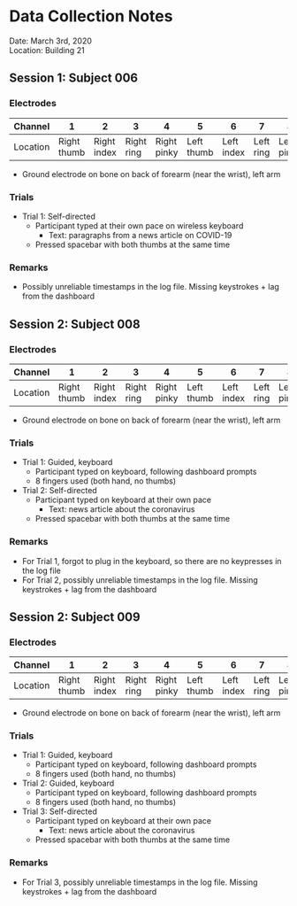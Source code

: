 # Data Collection Notes

Date: March 3rd, 2020\
Location: Building 21

## Session 1: Subject 006

### Electrodes

| Channel  |      1      |      2      |      3     |       4     |      5      |      6      |     7      |     8       |
|----------|-------------|-------------|------------|-------------|-------------|-------------|------------|-------------|
| Location | Right thumb | Right index | Right ring | Right pinky | Left thumb  | Left index  | Left ring  | Left pinky  |

- Ground electrode on bone on back of forearm (near the wrist), left arm

### Trials
- Trial 1: Self-directed
    - Participant typed at their own pace on wireless keyboard
        - Text: paragraphs from a news article on COVID-19
    - Pressed spacebar with both thumbs at the same time
    
### Remarks
- Possibly unreliable timestamps in the log file. Missing keystrokes + lag from the dashboard

## Session 2: Subject 008

### Electrodes

| Channel  |      1      |      2      |      3     |       4     |      5      |      6      |     7      |     8       |
|----------|-------------|-------------|------------|-------------|-------------|-------------|------------|-------------|
| Location | Right thumb | Right index | Right ring | Right pinky | Left thumb  | Left index  | Left ring  | Left pinky  |

- Ground electrode on bone on back of forearm (near the wrist), left arm

### Trials
- Trial 1: Guided, keyboard
    - Participant typed on keyboard, following dashboard prompts
    - 8 fingers used (both hand, no thumbs)
- Trial 2: Self-directed
    - Participant typed on keyboard at their own pace
        - Text: news article about the coronavirus
    - Pressed spacebar with both thumbs at the same time

### Remarks
- For Trial 1, forgot to plug in the keyboard, so there are no keypresses in the log file
- For Trial 2, possibly unreliable timestamps in the log file. Missing keystrokes + lag from the dashboard

## Session 2: Subject 009

### Electrodes

| Channel  |      1      |      2      |      3     |       4     |      5      |      6      |     7      |     8       |
|----------|-------------|-------------|------------|-------------|-------------|-------------|------------|-------------|
| Location | Right thumb | Right index | Right ring | Right pinky | Left thumb  | Left index  | Left ring  | Left pinky  |

- Ground electrode on bone on back of forearm (near the wrist), left arm

### Trials
- Trial 1: Guided, keyboard
    - Participant typed on keyboard, following dashboard prompts
    - 8 fingers used (both hand, no thumbs)
- Trial 2: Guided, keyboard
    - Participant typed on keyboard, following dashboard prompts
    - 8 fingers used (both hand, no thumbs)
- Trial 3: Self-directed
    - Participant typed on keyboard at their own pace
        - Text: news article about the coronavirus
    - Pressed spacebar with both thumbs at the same time

### Remarks
- For Trial 3, possibly unreliable timestamps in the log file. Missing keystrokes + lag from the dashboard
